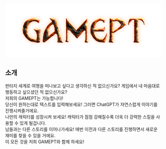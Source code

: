 ![logo.png](/document/img/logo.png)
## 소개
판타지 세계로 여행을 떠나보고 싶다고 생각하신 적 없으신가요? 게임에서 내 마음대로 행동하고 싶으셨던 적 없으신가요? <br/>
저희의 GAMEPT는 가능합니다! <br/>
당신이 원하는대로 텍스트를 입력해보세요! 그러면 ChatGPT가 자연스럽게 이야기를 진행시켜줄거에요. <br/>
나만의 캐릭터를 성장시켜 보세요! 캐릭터가 점점 강해질수록 더욱 더 강력한 스킬을 사용할 수 있게 될겁니다. <br/>
남들과는 다른 스토리를 이어나가세요! 매번 이전과 다른 스토리를 진행하면서 새로운 재미를 찾을 수 있을 거에요. <br/>
이 모든 것을 저희 GAMEPT와 함께 하세요! <br/>
